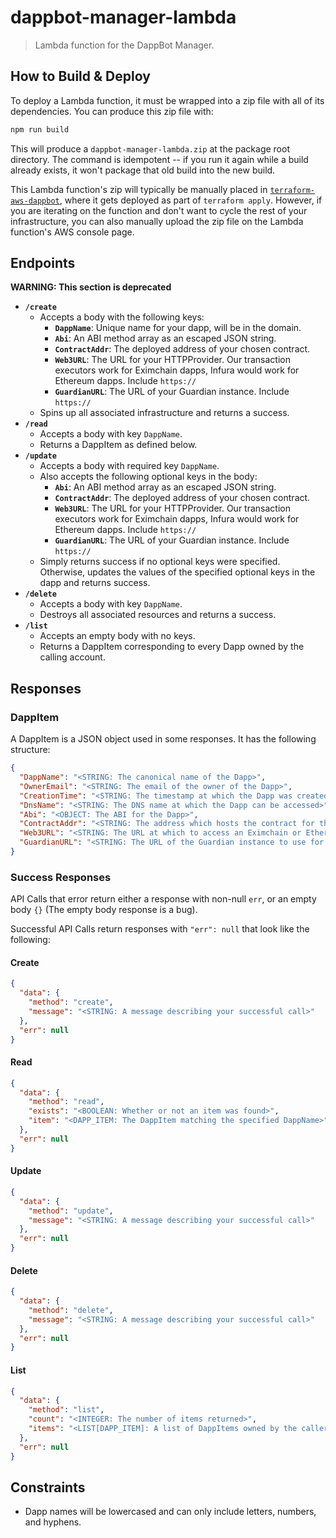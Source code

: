 # dappbot-manager-lambda

> Lambda function for the DappBot Manager.

## How to Build & Deploy
To deploy a Lambda function, it must be wrapped into a zip file with all of its dependencies.  You can produce this zip file with:

```sh
npm run build
```

This will produce a `dappbot-manager-lambda.zip` at the package root directory.  The command is idempotent -- if you run it again while a build already exists, it won't package that old build into the new build.

This Lambda function's zip will typically be manually placed in [`terraform-aws-dappbot`](https://github.com/eximchain/terraform-aws-dappbot/), where it gets deployed as part of `terraform apply`.  However, if you are iterating on the function and don't want to cycle the rest of your infrastructure, you can also manually upload the zip file on the Lambda function's AWS console page. 

## Endpoints

**WARNING: This section is deprecated**

- **`/create`**
  - Accepts a body with the following keys:
    - **`DappName`**: Unique name for your dapp, will be in the domain.
    - **`Abi`**: An ABI method array as an escaped JSON string.
    - **`ContractAddr`**: The deployed address of your chosen contract.
    - **`Web3URL`**: The URL for your HTTPProvider.  Our transaction executors work for Eximchain dapps, Infura would work for Ethereum dapps.  Include `https://`
    - **`GuardianURL`**: The URL of your Guardian instance.  Include `https://`
  - Spins up all associated infrastructure and returns a success.
- **`/read`**
  - Accepts a body with key `DappName`.
  - Returns a DappItem as defined below.
- **`/update`**
  - Accepts a body with required key `DappName`.
  - Also accepts the following optional keys in the body:
    - **`Abi`**: An ABI method array as an escaped JSON string.
    - **`ContractAddr`**: The deployed address of your chosen contract.
    - **`Web3URL`**: The URL for your HTTPProvider.  Our transaction executors work for Eximchain dapps, Infura would work for Ethereum dapps.  Include `https://`
    - **`GuardianURL`**: The URL of your Guardian instance.  Include `https://`
  - Simply returns success if no optional keys were specified. Otherwise, updates the values of the specified optional keys in the dapp and returns success.
- **`/delete`**
  - Accepts a body with key `DappName`.
  - Destroys all associated resources and returns a success.
- **`/list`**
  - Accepts an empty body with no keys.
  - Returns a DappItem corresponding to every Dapp owned by the calling account.

## Responses

### DappItem

A DappItem is a JSON object used in some responses. It has the following structure:

```json
{
  "DappName": "<STRING: The canonical name of the Dapp>",
  "OwnerEmail": "<STRING: The email of the owner of the Dapp>",
  "CreationTime": "<STRING: The timestamp at which the Dapp was created>",
  "DnsName": "<STRING: The DNS name at which the Dapp can be accessed>",
  "Abi": "<OBJECT: The ABI for the Dapp>",
  "ContractAddr": "<STRING: The address which hosts the contract for the Dapp>",
  "Web3URL": "<STRING: The URL at which to access an Eximchain or Ethereum node>",
  "GuardianURL": "<STRING: The URL of the Guardian instance to use for this Dapp>"
}
```

### Success Responses

API Calls that error return either a response with non-null `err`, or an empty body `{}` (The empty body response is a bug).

Successful API Calls return responses with `"err": null` that look like the following:

#### Create

```json
{
  "data": {
    "method": "create",
    "message": "<STRING: A message describing your successful call>"
  },
  "err": null
}
```

#### Read

```json
{
  "data": {
    "method": "read",
    "exists": "<BOOLEAN: Whether or not an item was found>",
    "item": "<DAPP_ITEM: The DappItem matching the specified DappName>"
  },
  "err": null
}
```

#### Update

```json
{
  "data": {
    "method": "update",
    "message": "<STRING: A message describing your successful call>"
  },
  "err": null
}
```

#### Delete

```json
{
  "data": {
    "method": "delete",
    "message": "<STRING: A message describing your successful call>"
  },
  "err": null
}
```

#### List

```json
{
  "data": {
    "method": "list",
    "count": "<INTEGER: The number of items returned>",
    "items": "<LIST[DAPP_ITEM]: A list of DappItems owned by the caller>"
  },
  "err": null
}
```

## Constraints
- Dapp names will be lowercased and can only include letters, numbers, and hyphens.